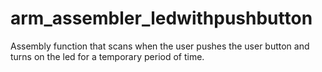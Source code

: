 # arm_assembler_ledwithpushbutton

Assembly function that scans when the user pushes the user button and turns on the led for a temporary period of time.
